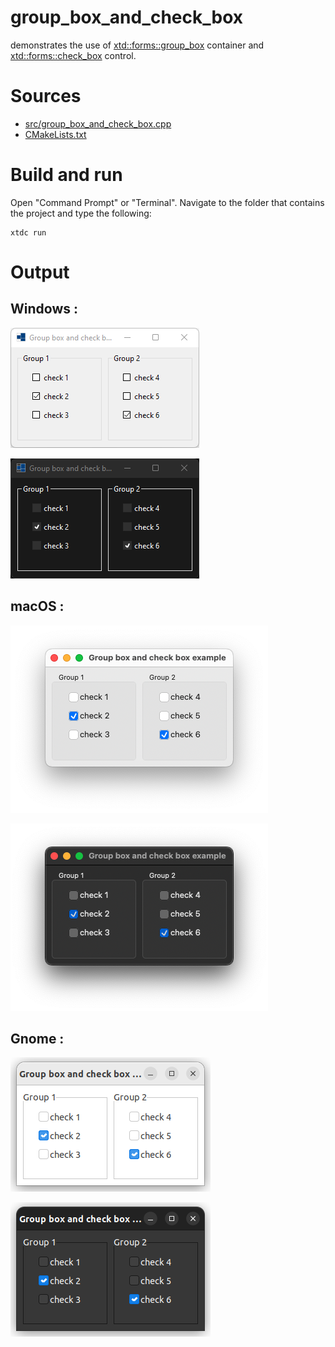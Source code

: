 # group_box_and_check_box

demonstrates the use of [xtd::forms::group_box](../../../../src/xtd.forms/include/xtd/forms/group_box.h) container and  [xtd::forms::check_box](../../../../src/xtd.forms/include/xtd/forms/check_box.h) control.

# Sources

* [src/group_box_and_check_box.cpp](src/group_box_and_check_box.cpp)
* [CMakeLists.txt](CMakeLists.txt)

# Build and run

Open "Command Prompt" or "Terminal". Navigate to the folder that contains the project and type the following:

```shell
xtdc run
```

# Output

## Windows :

![Screenshot](../../../../docs/pictures/examples/group_box_and_check_box_w.png)

![Screenshot](../../../../docs/pictures/examples/group_box_and_check_box_wd.png)

## macOS :

![Screenshot](../../../../docs/pictures/examples/group_box_and_check_box_m.png)

![Screenshot](../../../../docs/pictures/examples/group_box_and_check_box_md.png)

## Gnome :

![Screenshot](../../../../docs/pictures/examples/group_box_and_check_box_g.png)

![Screenshot](../../../../docs/pictures/examples/group_box_and_check_box_gd.png)
